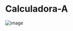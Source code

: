# Calculadora-A
![image](https://user-images.githubusercontent.com/82960477/144547992-e5fb76a4-3bb6-4531-9aef-1971bd148187.png)
